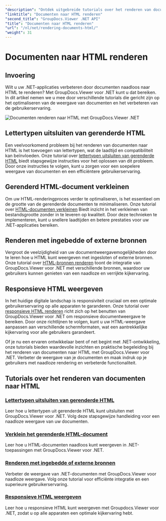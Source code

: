 ```yaml
---
"description": "Ontdek uitgebreide tutorials over het renderen van documenten naar HTML met GroupDocs.Viewer voor .NET. Leer technieken voor documentweergave en een verbeterde gebruikerservaring."
"linktitle": "Documenten naar HTML renderen"
"second_title": "GroupDocs.Viewer .NET API"
"title": "Documenten naar HTML renderen"
"url": "/nl/net/rendering-documents-html/"
"weight": 31
---
```


# Documenten naar HTML renderen


## Invoering

Wilt u uw .NET-applicaties verbeteren door documenten naadloos naar HTML te renderen? Met GroupDocs.Viewer voor .NET kunt u dat bereiken. In dit artikel nemen we u mee door verschillende tutorials die gericht zijn op het optimaliseren van de weergave van documenten en het verbeteren van de gebruikerservaring.

![Documenten renderen naar HTML met GroupDocs.Viewer .NET](/viewer/rendering-documents-html/image.png)

## Lettertypen uitsluiten van gerenderde HTML
Een veelvoorkomend probleem bij het renderen van documenten naar HTML is het toevoegen van lettertypen, wat de laadtijd en compatibiliteit kan beïnvloeden. Onze tutorial over [lettertypen uitsluiten van gerenderde HTML](./exclude-fonts-html/) biedt stapsgewijze instructies voor het oplossen van dit probleem. Door onze instructies te volgen, kunt u zorgen voor een soepelere weergave van documenten en een efficiëntere gebruikerservaring. 

## Gerenderd HTML-document verkleinen
Om uw HTML-renderingproces verder te optimaliseren, is het essentieel om de grootte van de gerenderde documenten te minimaliseren. Onze tutorial over [HTML-documenten verkleinen](./minify-html/) Biedt inzicht in het verkleinen van bestandsgrootte zonder in te leveren op kwaliteit. Door deze technieken te implementeren, kunt u snellere laadtijden en betere prestaties voor uw .NET-applicaties bereiken.

## Renderen met ingebedde of externe bronnen
Vergroot de veelzijdigheid van uw documentweergavemogelijkheden door te leren hoe u HTML kunt weergeven met ingesloten of externe bronnen. Onze tutorial over [HTML-bronnen renderen](./render-html-resources/) toont de integratie van GroupDocs.Viewer voor .NET met verschillende bronnen, waardoor uw gebruikers kunnen genieten van een naadloze en verrijkte kijkervaring.

## Responsieve HTML weergeven
In het huidige digitale landschap is responsiviteit cruciaal om een optimale gebruikerservaring op alle apparaten te garanderen. Onze tutorial over [responsieve HTML renderen](./render-responsive-html/) richt zich op het benutten van GroupDocs.Viewer voor .NET om responsieve documentweergave te bereiken. Door onze richtlijnen te volgen, kunt u uw HTML-weergave aanpassen aan verschillende schermformaten, wat een aantrekkelijke kijkervaring voor alle gebruikers garandeert.

Of je nu een ervaren ontwikkelaar bent of net begint met .NET-ontwikkeling, onze tutorials bieden waardevolle inzichten en praktische begeleiding bij het renderen van documenten naar HTML met GroupDocs.Viewer voor .NET. Verbeter de weergave van je documenten en maak indruk op je gebruikers met naadloze rendering en verbeterde functionaliteit.

## Tutorials over het renderen van documenten naar HTML
### [Lettertypen uitsluiten van gerenderde HTML](./exclude-fonts-html/)
Leer hoe u lettertypen uit gerenderde HTML kunt uitsluiten met GroupDocs.Viewer voor .NET. Volg deze stapsgewijze handleiding voor een naadloze weergave van uw documenten.
### [Verklein het gerenderde HTML-document](./minify-html/)
Leer hoe u HTML-documenten naadloos kunt weergeven in .NET-toepassingen met GroupDocs.Viewer voor .NET.
### [Renderen met ingebedde of externe bronnen](./render-html-resources/)
Verbeter de weergave van .NET-documenten met GroupDocs.Viewer voor naadloze weergave. Volg onze tutorial voor efficiënte integratie en een superieure gebruikerservaring.
### [Responsieve HTML weergeven](./render-responsive-html/)
Leer hoe u responsieve HTML kunt weergeven met Groupdocs.Viewer voor .NET, zodat u op alle apparaten een optimale kijkervaring hebt.